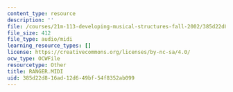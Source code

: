 ```yaml
---
content_type: resource
description: ''
file: /courses/21m-113-developing-musical-structures-fall-2002/385d22d816ad12d649bf54f8352ab099_RANGER.MIDI
file_size: 412
file_type: audio/midi
learning_resource_types: []
license: https://creativecommons.org/licenses/by-nc-sa/4.0/
ocw_type: OCWFile
resourcetype: Other
title: RANGER.MIDI
uid: 385d22d8-16ad-12d6-49bf-54f8352ab099
---
```

